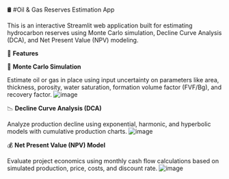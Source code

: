 🛢️ #Oil & Gas Reserves Estimation App

This is an interactive Streamlit web application built for estimating hydrocarbon reserves using Monte Carlo simulation, Decline Curve Analysis (DCA), and Net Present Value (NPV) modeling. 

🔧 **Features**

🎲 **Monte Carlo Simulation**

Estimate oil or gas in place using input uncertainty on parameters like area, thickness, porosity, water saturation, formation volume factor (FVF/Bg), and recovery factor.
![image](https://github.com/user-attachments/assets/0c2f6ad7-cd93-40ac-ac85-f0c4f9096ff4)


📉 **Decline Curve Analysis (DCA)**

Analyze production decline using exponential, harmonic, and hyperbolic models with cumulative production charts.
![image](https://github.com/user-attachments/assets/38f6c107-5339-4cf9-810e-7568f4c6cab0)


💰 **Net Present Value (NPV) Model**

Evaluate project economics using monthly cash flow calculations based on simulated production, price, costs, and discount rate.
![image](https://github.com/user-attachments/assets/1f850f53-e7dc-4276-9b9c-bf5b179bd93e)
